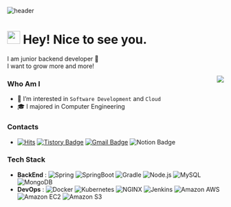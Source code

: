![header](https://capsule-render.vercel.app/api?type=waving&color=0:bfbdf4,100:fcdae4&fontColor=ffffff&height=200&section=header&text=Taerin%20Ha&fontSize=70&animation=fadeIn&fontAlign=25&fontAlignY=38&desc=Growth%20oriented%20Engineer&descAlignY=43&descAlign=60)
<h1><img src="https://emojis.slackmojis.com/emojis/images/1531849430/4246/blob-sunglasses.gif?1531849430" width="30"/> Hey! Nice to see you.</h1>


<p>
  I am junior backend developer 🐣 </br>
  I want to grow more and more!
</p>



<!-- 백준 프로필 카드
<a href="https://solved.ac/profile/taerinn">
<img align='right' src="http://mazassumnida.wtf/api/v2/generate_badge?boj=taerinn">
</a>
-->
<a href="https://solved.ac/profile/taerinn">
<img align='right' src="http://mazandi.herokuapp.com/api?handle=taerinn&theme=warm"/>
</a>



### Who Am I

- 🌱 I’m interested in `Software Development` and `Cloud`
- 🎓 I majored in Computer Engineering


### Contacts

- [![Hits](https://hits.seeyoufarm.com/api/count/incr/badge.svg?url=https%3A%2F%2Fgithub.com%2Fhataerin&count_bg=%23177E89&title_bg=%23555555&icon=&icon_color=%23E7E7E7&title=%E2%AD%90hits+&edge_flat=false)](https://hits.seeyoufarm.com)
[![Tistory Badge](https://img.shields.io/badge/Tech%20Blog-084c61?style=flat&logoColor=white&logo=tvtime)](https://dev-taerin.tistory.com/)
[![Gmail Badge](https://img.shields.io/badge/Gmail-db3a34?style=flat&logo=Gmail&logoColor=white)](mailto:goil1113@likelion.org)
![Notion Badge](https://img.shields.io/badge/Portfolio-f0a202?style=flat&logoColor=white&logo=notion)


### Tech Stack 
- **BackEnd** : 
![Spring](https://img.shields.io/badge/Spring-6DB33F?style=flat&logoColor=white&logo=spring)
![SpringBoot](https://img.shields.io/badge/Spring%20Boot-6DB33F?style=flat&logoColor=white&logo=springboot)
![Gradle](https://img.shields.io/badge/Gradle-02303A?style=flat&logoColor=white&logo=Gradle)
![Node.js](https://img.shields.io/badge/Node.js-339933?style=flat&logoColor=white&logo=Node.js)
![MySQL](https://img.shields.io/badge/MySQL-4479A1?style=flat&logoColor=white&logo=mysql)
![MongoDB](https://img.shields.io/badge/MongoDB-47A248?style=flat&logoColor=white&logo=mongodb)
- **DevOps** : 
![Docker](https://img.shields.io/badge/Docker-2496ED?style=flat&logoColor=white&logo=Docker)
![Kubernetes](https://img.shields.io/badge/Kubernetes-326CE5?style=flat&logoColor=white&logo=Kubernetes)
![NGINX](https://img.shields.io/badge/NGINX-009639?style=flat&logoColor=white&logo=NGINX)
![Jenkins](https://img.shields.io/badge/Jenkins-D24939?style=flat&logoColor=white&logo=Jenkins)
![Amazon AWS](https://img.shields.io/badge/AWS-232F3E?style=flat&logoColor=white&logo=AmazonAWS)
![Amazon EC2](https://img.shields.io/badge/EC2-FF9900?style=flat&logoColor=white&logo=AmazonEC2)
![Amazon S3](https://img.shields.io/badge/S3-FF9900?style=flat&logoColor=white&logo=AmazonS3)


